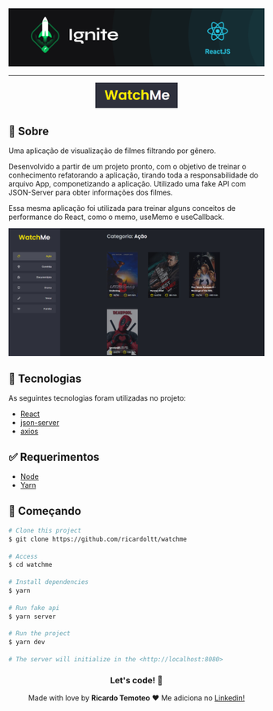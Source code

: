 <img alt="ignite" src="./.github/background.png" />

___

<div align="center">
    <img alt="logo" src="./.github/logo.png" height="50">
</div>

## :dart: Sobre

Uma aplicação de visualização de filmes filtrando por gênero.

Desenvolvido a partir de um projeto pronto, com o objetivo de treinar o conhecimento refatorando a aplicação, tirando toda a responsabilidade do arquivo App, componetizando a aplicação. Utilizado uma fake API com JSON-Server para obter informações dos filmes.

Essa mesma aplicação foi utilizada para treinar alguns conceitos de performance do React, como o memo, useMemo e useCallback.

<img alt="exemplo da tela" src="./.github/1.png" />

## :rocket: Tecnologias

As seguintes tecnologias foram utilizadas no projeto:

* [React](https://pt-br.reactjs.org/E)
* [json-server](https://www.npmjs.com/package/json-server)
* [axios](https://axios-http.com/ptbr/docs/intro)

## :white_check_mark: Requerimentos

- [Node](https://nodejs.org/en/)
- [Yarn](https://yarnpkg.com/lang/en/)

## :checkered_flag: Começando

```bash
# Clone this project
$ git clone https://github.com/ricardoltt/watchme

# Access
$ cd watchme

# Install dependencies
$ yarn

# Run fake api
$ yarn server

# Run the project
$ yarn dev

# The server will initialize in the <http://localhost:8080>
```
<center>

### Let's code! 🚀
Made with love by **Ricardo Temoteo** ❤️ Me adiciona no [Linkedin!](https://www.linkedin.com/in/ricardoltt/)

